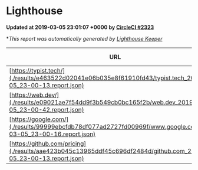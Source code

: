 
# Lighthouse

**Updated at 2019-03-05 23:01:07 +0000 by [CircleCI #2323](https://circleci.com/gh/ItinerisLtd/lighthouse-keeper-example/2323)**

**This report was automatically generated by [Lighthouse Keeper](https://github.com/itinerisltd/lighthouse-keeper)*

| URL | Performance | Accessibility | Best Practices | SEO | PWA | Updated At |
| --- | --- | --- | --- | --- | --- | --- |
| [https://typist.tech/](./results/e463522d02041e06b035e8f61910fd43/typist.tech_2019-03-05_23-00-13.report.json) | 1 |  |  |  |  | 2019-03-05T23:00:13.603Z |
| [https://web.dev/](./results/e09021ae7f54dd9f3b549cb0bc165f2b/web.dev_2019-03-05_23-00-42.report.json) | 0.97 | 0.93 | 1 | 0.91 | 1 | 2019-03-05T23:00:42.918Z |
| [https://google.com/](./results/99999ebcfdb78df077ad2727fd00969f/www.google.com_2019-03-05_23-00-16.report.json) | 0.96 | 0.71 | 0.93 | 0.8 | 0.58 | 2019-03-05T23:00:16.719Z |
| [https://github.com/pricing](./results/aae423b045c13965ddf45c696df2484d/github.com_2019-03-05_23-00-13.report.json) | 0.8 | 0.89 | 0.93 | 0.9 | 0.58 | 2019-03-05T23:00:13.890Z |
